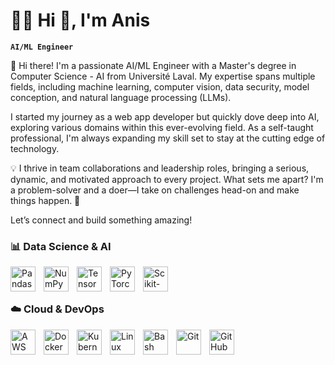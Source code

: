 # 🏄‍♂️ Hi 👋, I'm Anis

**`AI/ML Engineer`**

👋 Hi there! I'm a passionate AI/ML Engineer with a Master's degree in Computer Science - AI from Université Laval. My expertise spans multiple fields, including machine learning, computer vision, data security, model conception, and natural language processing (LLMs).

I started my journey as a web app developer but quickly dove deep into AI, exploring various domains within this ever-evolving field. As a self-taught professional, I'm always expanding my skill set to stay at the cutting edge of technology.

💡 I thrive in team collaborations and leadership roles, bringing a serious, dynamic, and motivated approach to every project. What sets me apart? I'm a problem-solver and a doer—I take on challenges head-on and make things happen. 🚀

Let’s connect and build something amazing!


### 📊 Data Science & AI
<img align="left" alt="Pandas" width="40px" style="padding-right:10px;" src="https://cdn.jsdelivr.net/gh/devicons/devicon/icons/pandas/pandas-original.svg" /> <img align="left" alt="NumPy" width="40px" style="padding-right:10px;" src="https://cdn.jsdelivr.net/gh/devicons/devicon/icons/numpy/numpy-original.svg" /> <img align="left" alt="TensorFlow" width="40px" style="padding-right:10px;" src="https://cdn.jsdelivr.net/gh/devicons/devicon/icons/tensorflow/tensorflow-original.svg" /> <img align="left" alt="PyTorch" width="40px" style="padding-right:10px;" src="https://cdn.jsdelivr.net/gh/devicons/devicon/icons/pytorch/pytorch-original.svg" /> <img align="left" alt="Scikit-Learn" width="40px" style="padding-right:10px;" src="https://cdn.jsdelivr.net/gh/devicons/devicon/icons/scikitlearn/scikitlearn-original.svg" /> <br/><br/>

### ☁️ Cloud & DevOps
<img align="left" alt="AWS" width="40px" style="padding-right:10px;" src="https://upload.wikimedia.org/wikipedia/commons/9/93/Amazon_Web_Services_Logo.svg" />
<img align="left" alt="Docker" width="40px" style="padding-right:10px;" src="https://cdn.jsdelivr.net/gh/devicons/devicon/icons/docker/docker-original.svg" /> <img align="left" alt="Kubernetes" width="40px" style="padding-right:10px;" src="https://cdn.jsdelivr.net/gh/devicons/devicon/icons/kubernetes/kubernetes-plain.svg" /> <img align="left" alt="Linux" width="40px" style="padding-right:10px;" src="https://cdn.jsdelivr.net/gh/devicons/devicon/icons/linux/linux-original.svg" /> <img align="left" alt="Bash" width="40px" style="padding-right:10px;" src="https://cdn.jsdelivr.net/gh/devicons/devicon/icons/bash/bash-original.svg" /> <img align="left" alt="Git" width="40px" style="padding-right:10px;" src="https://cdn.jsdelivr.net/gh/devicons/devicon/icons/git/git-original.svg" /> <img align="left" alt="GitHub" width="40px" style="padding-right:10px;" src="https://cdn.jsdelivr.net/gh/devicons/devicon/icons/github/github-original.svg" /> <br/>



